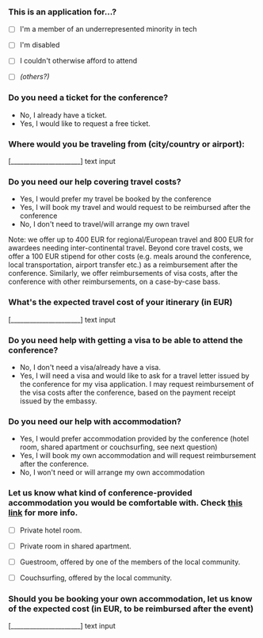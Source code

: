 ### This is an application for...?

 * [ ] I'm a member of an underrepresented minority in tech
 * [ ] I'm disabled
 * [ ] I couldn't otherwise afford to attend
 * [ ] _(others?)_


### Do you need a ticket for the conference?
- No, I already have a ticket.
- Yes, I would like to request a free ticket.


### Where would you be traveling from (city/country or airport):
[______________________] text input


### Do you need our help covering travel costs?
- Yes, I would prefer my travel be booked by the conference
- Yes, I will book my travel and would request to be reimbursed after the conference
- No, I don't need to travel/will arrange my own travel

Note: we offer up to 400 EUR for regional/European travel and 800 EUR for awardees needing inter-continental travel. Beyond core travel costs, we offer a 100 EUR stipend for other costs (e.g. meals around the conference, local transportation, airport transfer etc.) as a reimbursement after the conference. Similarly, we offer reimbursements of visa costs, after the conference with other reimbursements, on a case-by-case bass.


### What's the expected travel cost of your itinerary (in EUR)
[______________________] text input


### Do you need help with getting a visa to be able to attend the conference?

- No, I don't need a visa/already have a visa.
- Yes, I will need a visa and would like to ask for a travel letter issued by the conference for my visa application. I may request reimbursement of the visa costs after the conference, based on the payment receipt issued by the embassy.


### Do you need our help with accommodation?
- Yes, I would prefer accommodation provided by the conference (hotel room, shared apartment or couchsurfing, see next question)
- Yes, I will book my own accommodation and will request reimbursement after the conference.
- No, I won't need or will arrange my own accommodation


### Let us know what kind of conference-provided accommodation you would be comfortable with. Check [this link](#link) for more info.
- [ ] Private hotel room.
- [ ] Private room in shared apartment.
- [ ] Guestroom, offered by one of the members of the local community.
- [ ] Couchsurfing, offered by the local community.


### Should you be booking your own accommodation, let us know of the expected cost (in EUR, to be reimbursed after the event)
[______________________] text input
